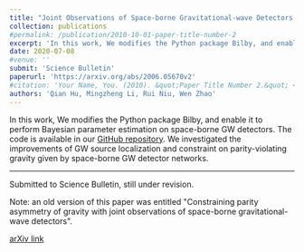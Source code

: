 ```yaml
---
title: "Joint Observations of Space-borne Gravitational-wave Detectors: Source Localization and Implication for Parity-violating Gravities"
collection: publications
#permalink: /publication/2010-10-01-paper-title-number-2
excerpt: 'In this work, We modifies the Python package Bilby, and enable it to perform Bayesian parameter estimation on space-borne GW detectors. We investigated the improvements of GW source localization and constraint on parity-violating gravity given by space-borne GW detector networks. '
date: 2020-07-08
#venue: ''
submit: 'Science Bulletin'
paperurl: 'https://arxiv.org/abs/2006.05670v2'
#citation: 'Your Name, You. (2010). &quot;Paper Title Number 2.&quot; <i>Journal 1</i>. 1(2).'
authors: 'Qian Hu, Mingzheng Li, Rui Niu, Wen Zhao'
---
```

In this work, We modifies the Python package Bilby, and enable it to perform Bayesian parameter estimation on space-borne GW detectors. The code is available in our [GitHub repository](https://github.com/Li-mz/bilby/tree/SpaceInterferometer). We investigated the improvements of GW source localization and constraint on parity-violating gravity given by space-borne GW detector networks.

---

Submitted to Science Bulletin, still under revision. 

Note: an old version of this paper was entitled "Constraining parity asymmetry of gravity with joint observations of space-borne gravitational-wave detectors".

[arXiv link](https://arxiv.org/abs/2006.05670v2)
